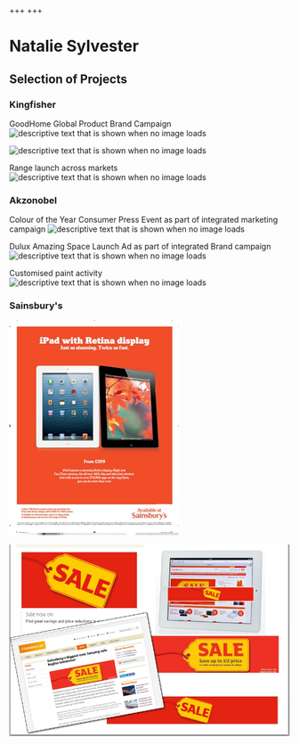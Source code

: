 +++
+++

# Natalie Sylvester

## Selection of Projects


### Kingfisher

GoodHome Global Product Brand Campaign
![descriptive text that is shown when no image loads](https://raw.githubusercontent.com/NatSyl/natsyl.github.io/develop/static/images/brand%20campaign.png "This is the text that appears when you hover over the image")

![descriptive text that is shown when no image loads](https://raw.githubusercontent.com/NatSyl/natsyl.github.io/develop/static/images/brand%20campaign1.png "This is the text that appears when you hover over the image")

Range launch across markets
![descriptive text that is shown when no image loads](https://raw.githubusercontent.com/NatSyl/natsyl.github.io/develop/static/images/paint%20range.png "This is the text that appears when you hover over the image")




### Akzonobel

Colour of the Year Consumer Press Event as part of integrated marketing campaign
![descriptive text that is shown when no image loads](https://raw.githubusercontent.com/NatSyl/natsyl.github.io/develop/static/images/das2.png "This is the text that appears when you hover over the image")



Dulux Amazing Space Launch Ad as part of integrated Brand campaign
![descriptive text that is shown when no image loads](https://raw.githubusercontent.com/NatSyl/natsyl.github.io/develop/static/images/das2.png "This is the text that appears when you hover over the image")


Customised paint activity
![descriptive text that is shown when no image loads](https://raw.githubusercontent.com/NatSyl/natsyl.github.io/develop/static/images/das2.png "This is the text that appears when you hover over the image")



### Sainsbury's

![descriptive text that is shown when no image loads](https://raw.githubusercontent.com/NatSyl/natsyl.github.io/develop/static/images/partner-marketing.jpg "This is the text that appears when you hover over the image")




![](https://raw.githubusercontent.com/NatSyl/natsyl.github.io/develop/images/jan-sale.jpg "Jan sale")
